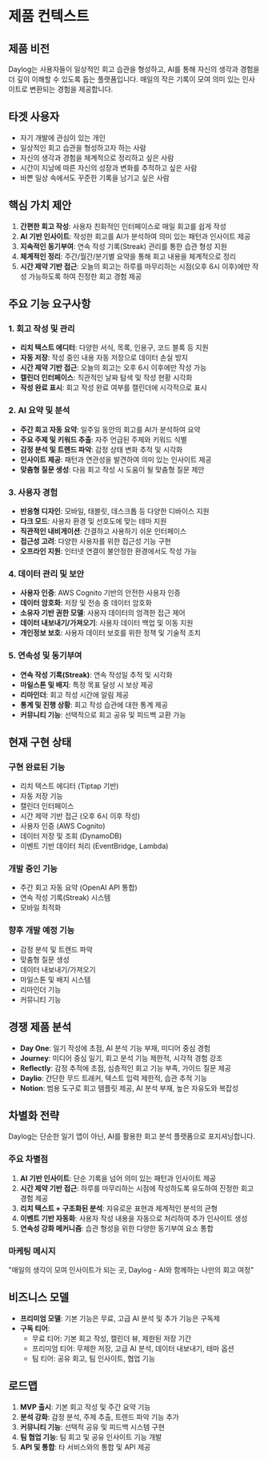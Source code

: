 # 제품 컨텍스트

## 제품 비전
Daylog는 사용자들이 일상적인 회고 습관을 형성하고, AI를 통해 자신의 생각과 경험을 더 깊이 이해할 수 있도록 돕는 플랫폼입니다. 매일의 작은 기록이 모여 의미 있는 인사이트로 변환되는 경험을 제공합니다.

## 타겟 사용자
- 자기 개발에 관심이 있는 개인
- 일상적인 회고 습관을 형성하고자 하는 사람
- 자신의 생각과 경험을 체계적으로 정리하고 싶은 사람
- 시간이 지남에 따른 자신의 성장과 변화를 추적하고 싶은 사람
- 바쁜 일상 속에서도 꾸준한 기록을 남기고 싶은 사람

## 핵심 가치 제안
1. **간편한 회고 작성**: 사용자 친화적인 인터페이스로 매일 회고를 쉽게 작성
2. **AI 기반 인사이트**: 작성한 회고를 AI가 분석하여 의미 있는 패턴과 인사이트 제공
3. **지속적인 동기부여**: 연속 작성 기록(Streak) 관리를 통한 습관 형성 지원
4. **체계적인 정리**: 주간/월간/분기별 요약을 통해 회고 내용을 체계적으로 정리
5. **시간 제약 기반 접근**: 오늘의 회고는 하루를 마무리하는 시점(오후 6시 이후)에만 작성 가능하도록 하여 진정한 회고 경험 제공

## 주요 기능 요구사항

### 1. 회고 작성 및 관리
- **리치 텍스트 에디터**: 다양한 서식, 목록, 인용구, 코드 블록 등 지원
- **자동 저장**: 작성 중인 내용 자동 저장으로 데이터 손실 방지
- **시간 제약 기반 접근**: 오늘의 회고는 오후 6시 이후에만 작성 가능
- **캘린더 인터페이스**: 직관적인 날짜 탐색 및 작성 현황 시각화
- **작성 완료 표시**: 회고 작성 완료 여부를 캘린더에 시각적으로 표시

### 2. AI 요약 및 분석
- **주간 회고 자동 요약**: 일주일 동안의 회고를 AI가 분석하여 요약
- **주요 주제 및 키워드 추출**: 자주 언급된 주제와 키워드 식별
- **감정 분석 및 트렌드 파악**: 감정 상태 변화 추적 및 시각화
- **인사이트 제공**: 패턴과 연관성을 발견하여 의미 있는 인사이트 제공
- **맞춤형 질문 생성**: 다음 회고 작성 시 도움이 될 맞춤형 질문 제안

### 3. 사용자 경험
- **반응형 디자인**: 모바일, 태블릿, 데스크톱 등 다양한 디바이스 지원
- **다크 모드**: 사용자 환경 및 선호도에 맞는 테마 지원
- **직관적인 내비게이션**: 간결하고 사용하기 쉬운 인터페이스
- **접근성 고려**: 다양한 사용자를 위한 접근성 기능 구현
- **오프라인 지원**: 인터넷 연결이 불안정한 환경에서도 작성 가능

### 4. 데이터 관리 및 보안
- **사용자 인증**: AWS Cognito 기반의 안전한 사용자 인증
- **데이터 암호화**: 저장 및 전송 중 데이터 암호화
- **소유자 기반 권한 모델**: 사용자 데이터의 엄격한 접근 제어
- **데이터 내보내기/가져오기**: 사용자 데이터 백업 및 이동 지원
- **개인정보 보호**: 사용자 데이터 보호를 위한 정책 및 기술적 조치

### 5. 연속성 및 동기부여
- **연속 작성 기록(Streak)**: 연속 작성일 추적 및 시각화
- **마일스톤 및 배지**: 특정 목표 달성 시 보상 제공
- **리마인더**: 회고 작성 시간에 알림 제공
- **통계 및 진행 상황**: 회고 작성 습관에 대한 통계 제공
- **커뮤니티 기능**: 선택적으로 회고 공유 및 피드백 교환 가능

## 현재 구현 상태

### 구현 완료된 기능
- 리치 텍스트 에디터 (Tiptap 기반)
- 자동 저장 기능
- 캘린더 인터페이스
- 시간 제약 기반 접근 (오후 6시 이후 작성)
- 사용자 인증 (AWS Cognito)
- 데이터 저장 및 조회 (DynamoDB)
- 이벤트 기반 데이터 처리 (EventBridge, Lambda)

### 개발 중인 기능
- 주간 회고 자동 요약 (OpenAI API 통합)
- 연속 작성 기록(Streak) 시스템
- 모바일 최적화

### 향후 개발 예정 기능
- 감정 분석 및 트렌드 파악
- 맞춤형 질문 생성
- 데이터 내보내기/가져오기
- 마일스톤 및 배지 시스템
- 리마인더 기능
- 커뮤니티 기능

## 경쟁 제품 분석
- **Day One**: 일기 작성에 초점, AI 분석 기능 부재, 미디어 중심 경험
- **Journey**: 미디어 중심 일기, 회고 분석 기능 제한적, 시각적 경험 강조
- **Reflectly**: 감정 추적에 초점, 심층적인 회고 기능 부족, 가이드 질문 제공
- **Daylio**: 간단한 무드 트래커, 텍스트 입력 제한적, 습관 추적 기능
- **Notion**: 범용 도구로 회고 템플릿 제공, AI 분석 부재, 높은 자유도와 복잡성

## 차별화 전략
Daylog는 단순한 일기 앱이 아닌, AI를 활용한 회고 분석 플랫폼으로 포지셔닝합니다.

### 주요 차별점
1. **AI 기반 인사이트**: 단순 기록을 넘어 의미 있는 패턴과 인사이트 제공
2. **시간 제약 기반 접근**: 하루를 마무리하는 시점에 작성하도록 유도하여 진정한 회고 경험 제공
3. **리치 텍스트 + 구조화된 분석**: 자유로운 표현과 체계적인 분석의 균형
4. **이벤트 기반 자동화**: 사용자 작성 내용을 자동으로 처리하여 추가 인사이트 생성
5. **연속성 강화 메커니즘**: 습관 형성을 위한 다양한 동기부여 요소 통합

### 마케팅 메시지
"매일의 생각이 모여 인사이트가 되는 곳, Daylog - AI와 함께하는 나만의 회고 여정"

## 비즈니스 모델
- **프리미엄 모델**: 기본 기능은 무료, 고급 AI 분석 및 추가 기능은 구독제
- **구독 티어**:
  - 무료 티어: 기본 회고 작성, 캘린더 뷰, 제한된 저장 기간
  - 프리미엄 티어: 무제한 저장, 고급 AI 분석, 데이터 내보내기, 테마 옵션
  - 팀 티어: 공유 회고, 팀 인사이트, 협업 기능

## 로드맵
1. **MVP 출시**: 기본 회고 작성 및 주간 요약 기능
2. **분석 강화**: 감정 분석, 주제 추출, 트렌드 파악 기능 추가
3. **커뮤니티 기능**: 선택적 공유 및 피드백 시스템 구현
4. **팀 협업 기능**: 팀 회고 및 공유 인사이트 기능 개발
5. **API 및 통합**: 타 서비스와의 통합 및 API 제공
